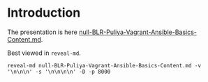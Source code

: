 # Introduction
The presentation is here [null-BLR-Puliya-Vagrant-Ansible-Basics-Content.md](null-BLR-Puliya-Vagrant-Ansible-Basics-Content.md).

Best viewed in `reveal-md`.

    reveal-md null-BLR-Puliya-Vagrant-Ansible-Basics-Content.md -v '\n\n\n' -s '\n\n\n\n' -D -p 8000